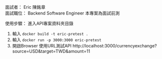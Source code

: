 面試者： Eric 陳銘章  
面試職位： Backend Software Engineer
本專案為面試前測

使用步驟：
進入API專案資料夾目錄
1. 輸入 `docker build -t eric-pretest .`
2. 輸入 `docker run -p 3000:3000 eric-pretest`
3. 開啟Browser 使用URL測試API 
http://localhost:3000/currencyexchange?source=USD&target=TWD&amount=11


